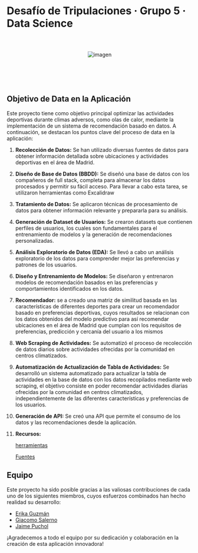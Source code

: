 # Desafío de Tripulaciones · Grupo 5 · Data Science

<p align="center">
  <img src="https://pic.clubic.com/v1/images/2084307/raw?fit=smartCrop&height=795&width=1060&hash=bab85c27ab3b39e53887dfe665f24e297225a173" alt="imagen" style="margin-top: 40px; margin-bottom: 70px;">
</p>



## Objetivo de Data en la Aplicación

Este proyecto tiene como objetivo principal optimizar las actividades deportivas durante climas adversos, como olas de calor, mediante la implementación de un sistema de recomendación basado en datos. A continuación, se destacan los puntos clave del proceso de data en la aplicación:

1. **Recolección de Datos:** Se han utilizado diversas fuentes de datos para obtener información detallada sobre ubicaciones y actividades deportivas en el área de Madrid.

3. **Diseño de Base de Datos (BBDD):** Se diseñó una base de datos con los compañeros de full stack,  completa para almacenar los datos procesados y permitir su fácil acceso. Para llevar a cabo esta tarea, se utilizaron herramientas como Excalidraw

4. **Tratamiento de Datos:** Se aplicaron técnicas de procesamiento de datos para obtener información relevante y prepararla para su análisis.  

5. **Generación de Dataset de Usuarios:** Se crearon datasets que contienen perfiles de usuarios, los cuales son fundamentales para el entrenamiento de modelos y la generación de recomendaciones personalizadas.

6. **Análisis Exploratorio de Datos (EDA):** Se llevó a cabo un análisis exploratorio de los datos para comprender mejor las preferencias y patrones de los usuarios.

7. **Diseño y Entrenamiento de Modelos:** Se diseñaron y entrenaron modelos de recomendación basados en las preferencias y comportamientos identificados en los datos.

8. **Recomendador:** se a creado una matriz de similitud basada en las características de diferentes deportes para crear un recomendador basado en preferencias deportivas, cuyos resultados se relacionan con los datos obtenidos del modelo predictivo para así recomendar ubicaciones en el área de Madrid que cumplan con los requisitos de preferencias, predicción y cercanía del usuario a los mismos

9. **Web Scraping de Actividades:** Se automatizó el proceso de recolección de datos diarios sobre actividades ofrecidas por la comunidad en centros climatizados.

10. **Automatización de Actualización de Tabla de Actividades:** Se desarrolló un sistema automatizado para actualizar la tabla de actividades en la base de datos con los datos recopilados mediante web scraping, el objetivo consiste en poder recomendar actividades diarias ofrecidas por la comunidad en centros climatizados, independientemente de las diferentes características y preferencias de los usuarios.

11. **Generación de API:** Se creó una API que permite el consumo de los datos y las recomendaciones desde la aplicación.

1. **Recursos:**

     [herramientas](./docs/herramientas.txt)

     [Fuentes](./docs/fuentes.md)

## Equipo

Este proyecto ha sido posible gracias a las valiosas contribuciones de cada uno de los siguientes miembros, cuyos esfuerzos combinados han hecho realidad su desarrollo:

- [Erika Guzmán](https://github.com/Erikahenriquez78)
- [Giacomo Salerno](https://github.com/GiamoSalerno)
- [Jaime Puchol](https://github.com/jpucholv)

¡Agradecemos a todo el equipo por su dedicación y colaboración en la creación de esta aplicación innovadora!